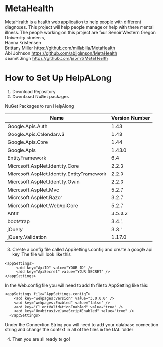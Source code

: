 # MetaHealth
MetaHealth is a health web application to help people with different diagnoses.
This project will help people manage or help with there mental illness.
The people working on this project are four Senoir Western Oregon University students,
<br/> 
Hanna Kristensen <br /> 
Brittany Miller 
https://github.com/millabilla/MetaHealth <br /> 
Abi Johnson
https://github.com/abijohnson/MetaHealth <br /> 
Jasmit Singh
https://github.com/ja5mit/MetaHealth <br /> 

# How to Set Up HelpALong
1. Download Repository
2. DownLoad NuGet packages

NuGet Packages to run HelpAlong

|Name| Version Number|
|------|-------------|
| Google.Apis.Auth | 1.43 |
| Google.Apis.Calendar.v3 | 1.43 |
| Google.Apis.Core | 1.44 |
| Google.Apis | 1.43.0 |
| EntityFramework | 6.4 |
| Microsoft.AspNet.Identity.Core | 2.2.3 |
| Microsoft.AspNet.Identity.EntityFramework | 2.2.3 |
| Microsoft.AspNet.Identity.Owin | 2.2.3 |
| Microsoft.AspNet.Mvc | 5.2.7 |
| Microsoft.AspNet.Razor | 3.2.7 |
| Microsoft.AspNet.WebApiCore | 5.2.7 |
| Antlr | 3.5.0.2 |
| bootstrap | 3.4.1 |
| jQuery | 3.3.1 |
| jQuery.Validation | 1.17.0 |


3. Create a config file called AppSettings.config and create a google api key. The file will look like this
```
<appSettings>
 	 <add key="ApiID" value="YOUR ID" />
 	 <add key="ApiSecret" value="YOUR SECRET" />
</appSettings>
```
In the Web.config file you will need to add th file to AppSetting like this:
```  
<appSettings file=”AppSettings.config”>
    <add key="webpages:Version" value="3.0.0.0" />
    <add key="webpages:Enabled" value="false" />
    <add key="ClientValidationEnabled" value="true" />
    <add key="UnobtrusiveJavaScriptEnabled" value="true" />
  </appSettings>
```

Under the Connection String you will need to add your database connection string and change the context in all of the files in the DAL folder

4. Then you are all ready to go!
